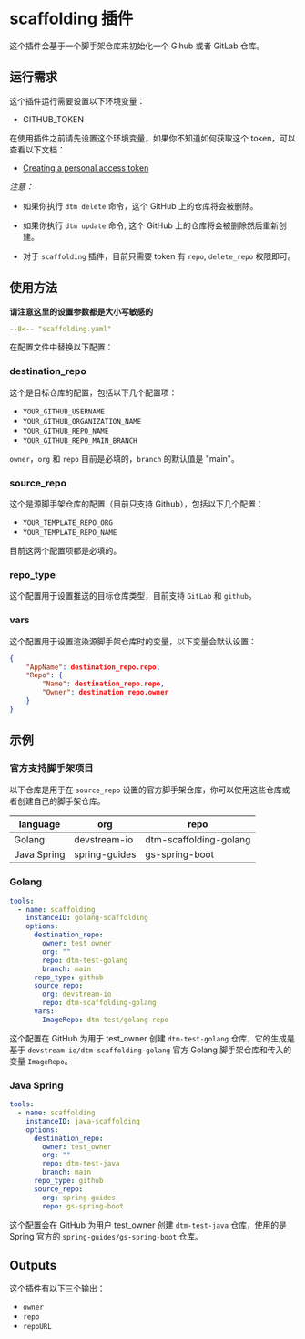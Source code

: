 # scaffolding 插件

这个插件会基于一个脚手架仓库来初始化一个 Gihub 或者 GitLab 仓库。

## 运行需求

这个插件运行需要设置以下环境变量：

- GITHUB_TOKEN

在使用插件之前请先设置这个环境变量，如果你不知道如何获取这个 token，可以查看以下文档：

- [Creating a personal access token](https://docs.github.com/en/authentication/keeping-your-account-and-data-secure/creating-a-personal-access-token)

*注意：*

- 如果你执行 `dtm delete` 命令，这个 GitHub 上的仓库将会被删除。

- 如果你执行 `dtm update` 命令,  这个 GitHub 上的仓库将会被删除然后重新创建。 

- 对于 `scaffolding` 插件，目前只需要 token 有 `repo`, `delete_repo` 权限即可。 

## 使用方法

**请注意这里的设置参数都是大小写敏感的**

```yaml
--8<-- "scaffolding.yaml"
```

在配置文件中替换以下配置：

### destination_repo

这个是目标仓库的配置，包括以下几个配置项：

- `YOUR_GITHUB_USERNAME`
- `YOUR_GITHUB_ORGANIZATION_NAME`
- `YOUR_GITHUB_REPO_NAME`
- `YOUR_GITHUB_REPO_MAIN_BRANCH`

`owner`，`org` 和 `repo` 目前是必填的，`branch` 的默认值是  "main"。

### source_repo

这个是源脚手架仓库的配置（目前只支持 Github），包括以下几个配置：

- `YOUR_TEMPLATE_REPO_ORG`
- `YOUR_TEMPLATE_REPO_NAME`

目前这两个配置项都是必填的。

### repo_type

这个配置用于设置推送的目标仓库类型，目前支持 `GitLab` 和 `github`。

### vars

这个配置用于设置渲染源脚手架仓库时的变量，以下变量会默认设置：

```json
{
    "AppName": destination_repo.repo,
    "Repo": {
        "Name": destination_repo.repo,
        "Owner": destination_repo.owner
    }
}
```

## 示例 

### 官方支持脚手架项目

以下仓库是用于在 `source_repo` 设置的官方脚手架仓库，你可以使用这些仓库或者创建自己的脚手架仓库。

| language | org | repo |
|  ----  | ----  |----  |
| Golang | devstream-io | dtm-scaffolding-golang |
| Java Spring | spring-guides | gs-spring-boot |


### Golang

```yaml
tools:
  - name: scaffolding
    instanceID: golang-scaffolding
    options:
      destination_repo:
        owner: test_owner
        org: ""
        repo: dtm-test-golang
        branch: main
      repo_type: github
      source_repo:
        org: devstream-io
        repo: dtm-scaffolding-golang
      vars:
        ImageRepo: dtm-test/golang-repo
```

这个配置在 GitHub 为用于 test_owner 创建 `dtm-test-golang` 仓库，它的生成是基于 `devstream-io/dtm-scaffolding-golang` 官方 Golang 脚手架仓库和传入的变量 `ImageRepo`。

### Java Spring

```yaml
tools:
  - name: scaffolding
    instanceID: java-scaffolding
    options:
      destination_repo:
        owner: test_owner
        org: ""
        repo: dtm-test-java
        branch: main
      repo_type: github
      source_repo:
        org: spring-guides
        repo: gs-spring-boot
```

这个配置会在 GitHub 为用户 test_owner 创建 `dtm-test-java` 仓库，使用的是 Spring 官方的 `spring-guides/gs-spring-boot` 仓库。

## Outputs

这个插件有以下三个输出：

- `owner`
- `repo`
- `repoURL`